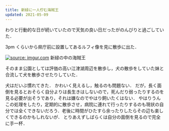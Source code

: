 ```yaml
---
title: 新緑に一人佇む海賊王
updated: 2021-05-09
---
```


わりと行動的な日が続いていたので天気の良い日だったがのんびりと過ごしていた．

3pm くらいから県庁前に設置してあるルフィ像を見に散歩に出た．

<a href="https://imgur.com/whocLiB"><img src="https://i.imgur.com/whocLiB.jpg" title="source: imgur.com" /></a>
新緑の中の海賊王

そのまま公園としては評価の高い江津湖周辺を散歩し，犬の散歩をしていた妹と合流して犬を散歩させたりしていた．

犬はだいぶ慣れてきた．
かわいく見えるし，触るのも問題ない．
だが，長く面倒を見るとおそらく自分よりは長生きはしないので，死んだり弱ったりするのを見る必要が出そうであり，それは嫌なのでやはり飼いたくはない．
やはりうんこの処理をしたり，定期的に散歩させ，病院に連れて行ったりするのも現状の自分では全くできないだろう．老後に時間がひたすら余ったりしたらその辺も楽しくできるのかもしれないが．
とりあえずしばらくは自分の面倒を見るので完全に手一杯．
